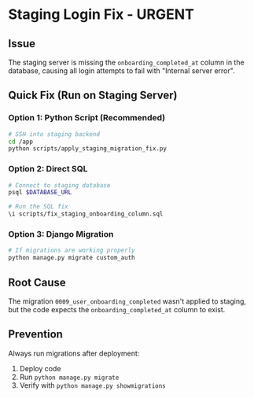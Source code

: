 # Staging Login Fix - URGENT

## Issue
The staging server is missing the `onboarding_completed_at` column in the database, causing all login attempts to fail with "Internal server error".

## Quick Fix (Run on Staging Server)

### Option 1: Python Script (Recommended)
```bash
# SSH into staging backend
cd /app
python scripts/apply_staging_migration_fix.py
```

### Option 2: Direct SQL
```bash
# Connect to staging database
psql $DATABASE_URL

# Run the SQL fix
\i scripts/fix_staging_onboarding_column.sql
```

### Option 3: Django Migration
```bash
# If migrations are working properly
python manage.py migrate custom_auth
```

## Root Cause
The migration `0009_user_onboarding_completed` wasn't applied to staging, but the code expects the `onboarding_completed_at` column to exist.

## Prevention
Always run migrations after deployment:
1. Deploy code
2. Run `python manage.py migrate`
3. Verify with `python manage.py showmigrations`